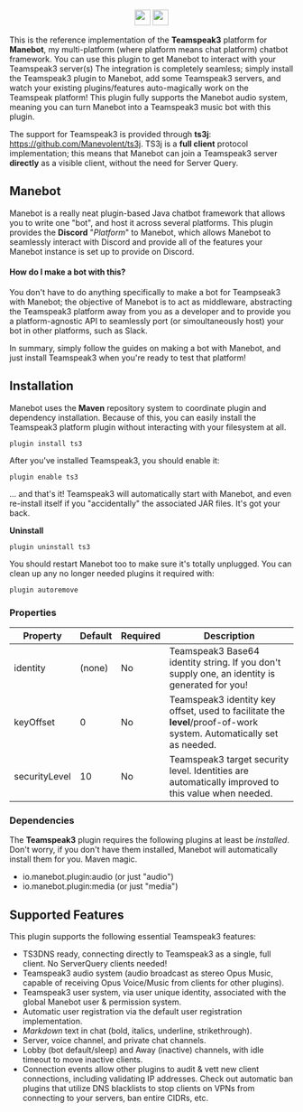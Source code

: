 <p align="center">
  <br/>
  <a href="https://discord.gg/qJPzQX3"><img height="28" src="https://img.shields.io/discord/563010101254815776.svg?label=Discord&logo=discord&style=for-the-badge"></a> <img height="28" src="https://img.shields.io/github/issues/manebot/manebot-discord.svg?style=for-the-badge">
</p>

This is the reference implementation of the **Teamspeak3** platform for **Manebot**, my multi-platform (where platform means chat platform) chatbot framework. You can use this plugin to get Manebot to interact with your Teamspeak3 server(s) The integration is completely seamless; simply install the Teamspeak3 plugin to Manebot, add some Teamspeak3 servers, and watch your existing plugins/features auto-magically work on the Teamspeak platform!  This plugin fully supports the Manebot audio system, meaning you can turn Manebot into a Teamspeak3 music bot with this plugin.

The support for Teamspeak3 is provided through **ts3j**: https://github.com/Manevolent/ts3j.  TS3j is a **full client** protocol implementation; this means that Manebot can join a Teamspeak3 server **directly** as a visible client, without the need for Server Query.

## Manebot

Manebot is a really neat plugin-based Java chatbot framework that allows you to write one "bot", and host it across several platforms. This plugin provides the **Discord** "*Platform*" to Manebot, which allows Manebot to seamlessly interact with Discord and provide all of the features your Manebot instance is set up to provide on Discord.

#### How do I make a bot with this?

You don't have to do anything specifically to make a bot for Teampseak3 with Manebot; the objective of Manebot is to act as middleware, abstracting the Teamspeak3 platform away from you as a developer and to provide you a platform-agnostic API to seamlessly port (or simoultaneously host) your bot in other platforms, such as Slack.

In summary, simply follow the guides on making a bot with Manebot, and just install Teamspeak3 when you're ready to test that platform!

## Installation

Manebot uses the **Maven** repository system to coordinate plugin and dependency installation. Because of this, you can easily install the Teamspeak3 platform plugin without interacting with your filesystem at all.

```
plugin install ts3
```

After you've installed Teamspeak3, you should enable it:

```
plugin enable ts3
```

... and that's it! Teamspeak3 will automatically start with Manebot, and even re-install itself if you "accidentally" the associated JAR files. It's got your back.

**Uninstall**

```
plugin uninstall ts3
```

You should restart Manebot too to make sure it's totally unplugged. You can clean up any no longer needed plugins it required with:

```
plugin autoremove
```

### Properties

| Property          	| Default 	| Required 	| Description                                                                                                                                                                                                                                        	|
|-------------------	|---------	|----------	|----------------------------------------------------------------------------------------------------------------------------------------------------------------------------------------------------------------------------------------------------	|
| identity           	| (none)  	| No      	| Teamspeak3 Base64 identity string.  If you don't supply one, an identity is generated for you!                                                                                                                  	|
| keyOffset          	| 0       	| No       	| Teamspeak3 identity key offset, used to facilitate the **level**/proof-of-work system.  Automatically set as needed.                                                                      	|
| securityLevel      	| 10       	| No       	| Teamspeak3 target security level.  Identities are automatically improved to this value when needed.         	|

### Dependencies

The **Teamspeak3** plugin requires the following plugins at least be *installed*. Don't worry, if you don't have them installed, Manebot will automatically install them for you.  Maven magic.

* io.manebot.plugin:audio (or just "audio")
* io.manebot.plugin:media (or just "media")

## Supported Features

This plugin supports the following essential Teamspeak3 features:

* TS3DNS ready, connecting directly to Teamspeak3 as a single, full client.  No ServerQuery clients needed!
* Teamspeak3 audio system (audio broadcast as stereo Opus Music, capable of receiving Opus Voice/Music from clients for other plugins).
* Teamspeak3 user system, via user unique identity, associated with the global Manebot user & permission system.
* Automatic user registration via the default user registration implementation.
* *Markdown* text in chat (bold, italics, underline, strikethrough).
* Server, voice channel, and private chat channels.
* Lobby (bot default/sleep) and Away (inactive) channels, with idle timeout to move inactive clients.
* Connection events allow other plugins to audit & vett new client connections, including validating IP addresses.  Check out automatic ban plugins that utilize DNS blacklists to stop clients on VPNs from connecting to your servers, ban entire CIDRs, etc.
